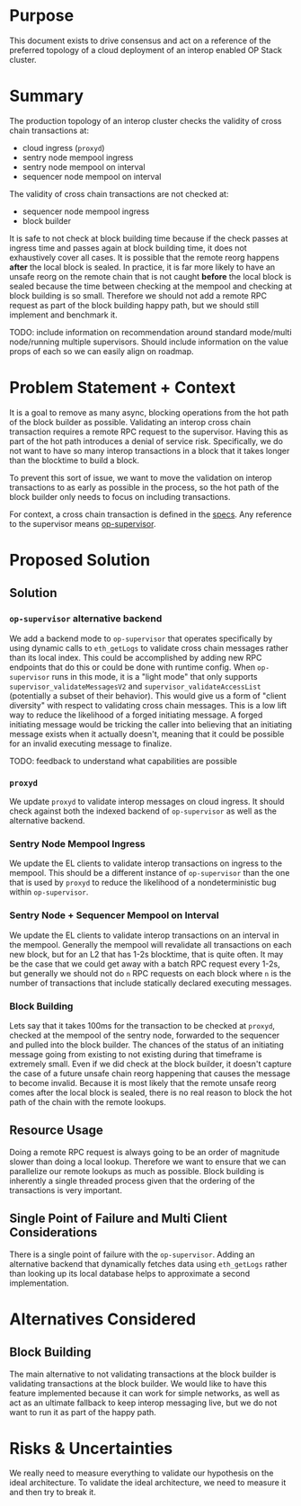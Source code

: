# Purpose

<!-- This section is also sometimes called “Motivations” or “Goals”. -->

<!-- It is fine to remove this section from the final document,
but understanding the purpose of the doc when writing is very helpful. -->

This document exists to drive consensus and act on a reference of the preferred topology
of a cloud deployment of an interop enabled OP Stack cluster.

# Summary

<!-- Most (if not all) documents should have a summary.
While the length will likely be proportional to the length of the full document,
the summary should be as succinct as possible. -->

The production topology of an interop cluster checks the validity of cross chain transactions at:
- cloud ingress (`proxyd`)
- sentry node mempool ingress
- sentry node mempool on interval
- sequencer node mempool on interval

The validity of cross chain transactions are not checked at:
- sequencer node mempool ingress
- block builder

It is safe to not check at block building time because if the check passes at ingress
time and passes again at block building time, it does not exhaustively cover all cases.
It is possible that the remote reorg happens **after** the local block is sealed.
In practice, it is far more likely to have an unsafe reorg on the remote chain that is not
caught **before** the local block is sealed because the time between checking at the mempool
and checking at block building is so small. Therefore we should not add a remote RPC request
as part of the block building happy path, but we should still implement and benchmark it.

TODO: include information on recommendation around standard mode/multi node/running multiple supervisors.
Should include information on the value props of each so we can easily align on roadmap.

# Problem Statement + Context

<!-- Describe the specific problem that the document is seeking to address as well
as information needed to understand the problem and design space.
If more information is needed on the costs of the problem,
this is a good place to that information. -->

It is a goal to remove as many async, blocking operations from the hot path of
the block builder as possible. Validating an interop cross chain transaction
requires a remote RPC request to the supervisor. Having this as part of the hot
path introduces a denial of service risk. Specifically, we do not want to have so
many interop transactions in a block that it takes longer than the blocktime
to build a block.

To prevent this sort of issue, we want to move the validation on interop
transactions to as early as possible in the process, so the hot path of the block builder
only needs to focus on including transactions.

For context, a cross chain transaction is defined in the [specs](https://github.com/ethereum-optimism/specs/blob/85966e9b809e195d9c22002478222be9c1d3f562/specs/interop/overview.md#interop). Any reference
to the supervisor means [op-supervisor](https://github.com/ethereum-optimism/design-docs/blob/d732352c2b3e86e0c2110d345ce11a20a49d5966/protocol/supervisor-dataflow.md).

# Proposed Solution

<!-- A high level overview of the proposed solution.
When there are multiple alternatives there should be an explanation
of why one solution was picked over other solutions.
As a rule of thumb, including code snippets (except for defining an external API)
is likely too low level. -->

## Solution

### `op-supervisor` alternative backend

We add a backend mode to `op-supervisor` that operates specifically by using dynamic calls to `eth_getLogs`
to validate cross chain messages rather than its local index. This could be accomplished by adding
new RPC endpoints that do this or could be done with runtime config. When `op-supervisor` runs in this
mode, it is a "light mode" that only supports `supervisor_validateMessagesV2` and `supervisor_validateAccessList`
(potentially a subset of their behavior). This would give us a form of "client diversity" with respect
to validating cross chain messages. This is a low lift way to reduce the likelihood of a forged initiating
message. A forged initiating message would be tricking the caller into believing that an initiating
message exists when it actually doesn't, meaning that it could be possible for an invalid executing
message to finalize.

TODO: feedback to understand what capabilities are possible

### `proxyd`

We update `proxyd` to validate interop messages on cloud ingress. It should check against both the indexed
backend of `op-supervisor` as well as the alternative backend.

### Sentry Node Mempool Ingress

We update the EL clients to validate interop transactions on ingress to the mempool. This should be a different
instance of `op-supervisor` than the one that is used by `proxyd` to reduce the likelihood of a nondeterministic
bug within `op-supervisor`.

### Sentry Node + Sequencer Mempool on Interval

We update the EL clients to validate interop transactions on an interval in the mempool. Generally the mempool
will revalidate all transactions on each new block, but for an L2 that has 1-2s blocktime, that is quite often.
It may be the case that we could get away with a batch RPC request every 1-2s, but generally we should not do
`n` RPC requests on each block where `n` is the number of transactions that include statically declared executing
messages.

### Block Building

Lets say that it takes 100ms for the transaction to be checked at `proxyd`, checked at the mempool of the sentry node,
forwarded to the sequencer and pulled into the block builder. The chances of the status of an initiating message
going from existing to not existing during that timeframe is extremely small. Even if we did check at the block builder,
it doesn't capture the case of a future unsafe chain reorg happening that causes the message to become invalid.
Because it is most likely that the remote unsafe reorg comes after the local block is sealed, there is no real
reason to block the hot path of the chain with the remote lookups.

## Resource Usage

<!-- What is the resource usage of the proposed solution?
Does it consume a large amount of computational resources or time? -->

Doing a remote RPC request is always going to be an order of magnitude slower than doing a local lookup.
Therefore we want to ensure that we can parallelize our remote lookups as much as possible. Block building
is inherently a single threaded process given that the ordering of the transactions is very important.

## Single Point of Failure and Multi Client Considerations

There is a single point of failure with the `op-supervisor`. Adding an alternative backend that dynamically
fetches data using `eth_getLogs` rather than looking up its local database helps to approximate a second implementation.

<!-- Details on how this change will impact multiple clients. Do we need to plan for changes to both op-geth and op-reth? -->

# Alternatives Considered

<!-- List out a short summary of each possible solution that was considered.
Comparing the effort of each solution -->

## Block Building

The main alternative to not validating transactions at the block builder is validating transactions
at the block builder. We would like to have this feature implemented because it can work for simple networks,
as well as act as an ultimate fallback to keep interop messaging live, but we do not want to run it as
part of the happy path.

# Risks & Uncertainties

<!-- An overview of what could go wrong.
Also any open questions that need more work to resolve. -->

We really need to measure everything to validate our hypothesis on the ideal architecture.
To validate the ideal architecture, we need to measure it and then try to break it.